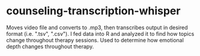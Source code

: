 # counseling-transcription-whisper
Moves video file and converts to .mp3, then transcribes output in desired format (i.e. ".tsv", ".csv"). I fed data into R and analyzed it to find how topics change throughout therapy sessions. Used to determine how emotional depth changes throughout therapy.
